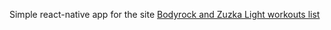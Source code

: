 Simple react-native app for the site [Bodyrock and Zuzka Light workouts list](https://litealloy.com)
